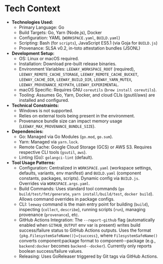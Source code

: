 # Tech Context

*   **Technologies Used:**
    *   Primary Language: Go
    *   Build Targets: Go, Yarn (Node.js), Docker
    *   Configuration: YAML (`WORKSPACE.yaml`, `BUILD.yaml`)
    *   Scripting: Bash (for `scripts`), JavaScript ES5.1 (via Goja for `BUILD.js`)
    *   Provenance: SLSA v0.2, in-toto attestation bundles (JSONL)
*   **Development Setup:**
    *   OS: Linux or macOS required.
    *   Installation: Download pre-built release binaries.
    *   Environment Variables: `LEEWAY_WORKSPACE_ROOT` (required), `LEEWAY_REMOTE_CACHE_STORAGE`, `LEEWAY_REMOTE_CACHE_BUCKET`, `LEEWAY_CACHE_DIR`, `LEEWAY_BUILD_DIR`, `LEEWAY_YARN_MUTEX`, `LEEWAY_PROVENANCE_KEYPATH`, `LEEWAY_EXPERIMENTAL`.
    *   macOS Specific: Requires GNU `coreutils` (`brew install coreutils`).
    *   Tooling: Assumes Go, Yarn, Docker, and cloud CLIs (gsutil/aws) are installed and configured.
*   **Technical Constraints:**
    *   Windows is not supported.
    *   Relies on external tools being present in the environment.
    *   Provenance bundle size can impact memory usage (`LEEWAY_MAX_PROVENANCE_BUNDLE_SIZE`).
*   **Dependencies:**
    *   Go: Managed via Go Modules (`go.mod`, `go.sum`).
    *   Yarn: Managed via `yarn.lock`.
    *   Remote Cache: Google Cloud Storage (GCS) or AWS S3. Requires respective CLI tools (`gsutil`, `aws`).
    *   Linting (Go): `golangci-lint` (default).
*   **Tool Usage Patterns:**
    *   Configuration: Centralized in `WORKSPACE.yaml` (workspace settings, defaults, variants, env manifest) and `BUILD.yaml` (component constants, packages, scripts). Dynamic config via `BUILD.js`. Overrides via `WORKSPACE.args.yaml`.
    *   Build Commands: Uses standard tool commands (`go build/test/fmt/generate`, `yarn install/build/test`, `docker build`). Allows command overrides in package configs.
    *   CLI: `leeway` command is the main entry point for building (`build`), inspecting (`collect`, `describe`), running scripts (`run`), managing provenance (`provenance`), etc.
    *   GitHub Actions Integration: The `--report-github` flag (automatically enabled when `GITHUB_OUTPUT` env var is present) writes build success/failure status to GitHub Actions outputs. Uses the format `{pkg.FilesystemSafeName()}={success}`, where `FilesystemSafeName()` converts component:package format to component--package (e.g., `backend:docker` becomes `backend--docker`). Currently only reports boolean success/failure values.
    *   Releasing: Uses GoReleaser triggered by Git tags via GitHub Actions.
